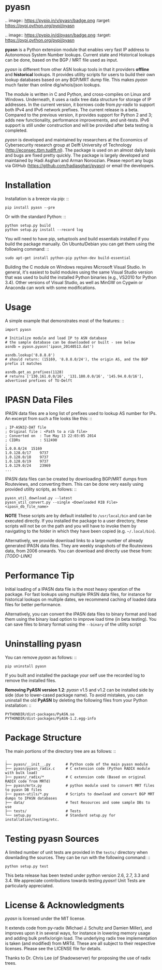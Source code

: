 pyasn
=====

.. image:: https://pypip.in/v/pyasn/badge.png
   :target: https://pypi.python.org/pypi/pyasn

.. image:: https://pypip.in/d/pyasn/badge.png
   :target: https://pypi.python.org/pypi/pyasn


**pyasn** is a Python extension module that enables very fast IP address to Autonomous System Number lookups. 
Current state and Historical lookups can be done, based on the BGP / MRT file used as input.

*pyasn* is different from other ASN lookup tools in that it providers **offline** and **historical** lookups. 
It provides utility scripts for users to build their own lookup databases based on any BGP/MRT dump file. 
This makes *pyasn* much faster than online dig/whois/json lookups.

The module is written in C and Python, and cross-compiles on Linux and Windows. Underneath, it uses a radix tree 
data structure for storage of IP addresses. In the current version, it borrows code from *py-radix* to support 
both IPv4 and IPv6 network prefixes. The current release is a beta. Compared to the previous version, it provides 
support for Python 2 and 3; adds new functionality, performance improvements, and unit-tests. IPv6 support is 
still under construction and will be provided after beta testing is completed.

*pyasn* is developed and maintained by researchers at the Economics of Cybersecurity research group at Delft 
University of Technology (http://econsec.tbm.tudlft.nl). The package is used on an almost daily basis and bugs 
are fixed pretty quickly.  The package is largely developed and maintained by Hadi Asghari and Arman Noroozian. 
Please report any bugs via GitHub (https://github.com/hadiasghari/pyasn) or email the developers.


Installation
============
Installation is a breeze via pip: ::

    pip install pyasn --pre

Or with the standard Python: ::

    python setup.py build
    python setup.py install --record log

You will need to have pip, setuptools and build essentials installed if you build the package manually. On 
Ubuntu/Debian you can get them using the following command: ::

    sudo apt-get install python-pip python-dev build-essential

Building the C module on Windows requires Microsoft Visual Studio. In general, it's easiest to build modules 
using the same Visual Studio version that was used to build the installed Python binaries (e.g., VS2010 for 
Python 3.4). Other versions of Visual Studio, as well as MinGW on Cygwin or Anaconda can work with some modifications.

Usage
=====
A simple example that demonstrates most of the features: ::

    import pyasn

    # Initialize module and load IP to ASN database
    # the sample database can be downloaded or built - see below
    asndb = pyasn.pyasn('ipasn_20140513.dat')

    asndb.lookup('8.8.8.8')
    # should return: (15169, '8.8.8.0/24'), the origin AS, and the BGP prefix it matches
    
    asndb.get_as_prefixes(1128)
    # returns ['130.161.0.0/16', '131.180.0.0/16', '145.94.0.0/16'], advertised prefixes of TU-Delft


IPASN Data Files
================
IPASN data files are a long list of prefixes used to lookup AS number for IPs. An excerpt from such a file looks 
like this: ::

    ; IP-ASN32-DAT file
    ; Original file : <Path to a rib file>
    ; Converted on  : Tue May 13 22:03:05 2014
    ; CIDRs         : 512490
    ;
    1.0.0.0/24	15169
    1.0.128.0/17	9737
    1.0.128.0/18	9737
    1.0.128.0/19	9737
    1.0.129.0/24	23969
    ...

IPASN data files can be created by downloading BGP/MRT dumps from Routeviews, and converting them. This can be done 
very easily using provided utility scripts, as follows: ::

    pyasn_util_download.py --latest
    pyasn_util_convert.py --single <Downloaded RIB File> <ipasn_db_file_name>


**NOTE** These scripts are by default installed to ``/usr/local/bin`` and can be executed directly. If you installed 
the package to a user directory, these scripts will not be on the path and you will have to invoke them by navigating
to the folder in which they have been copied (e.g. ``~/.local/bin``).

Alternatively, we provide download links to a large number of already generated IPASN data files. They are weekly 
snapshots of the Routeviews data, from 2006 onwards. You can download and directly use these from: *[TODO-LINK]*


Performance Tip
===============
Initial loading of a IPASN data file is the most heavy operation of the package. For fast lookups using multiple 
IPASN data files, for instance for historical lookups on multiple dates, we recommend caching of loaded data files 
for better performance.

Alternatively, you can convert the IPASN data files to binary format and load them using the binary load option to 
improve load time (in beta testing). You can save files to binary format using the ``--binary`` of the utility script

Uninstalling pyasn
==================
You can remove *pyasn* as follows: ::

    pip uninstall pyasn

If you built and installed the package your self use the recorded log to remove the installed files.

**Removing PyASN version 1.2**: *pyasn* v1.5 and v1.2 can be installed side by side (due to lower-cased package 
name). To avoid mistakes, you can uninstall the old **PyASN** by deleting the following files from your Python 
installation: ::

    PYTHONDIR/dist-packages/PyASN.so
    PYTHONDIR/dist-packages/PyASN-1.2.egg-info


Package Structure
=================
The main portions of the directory tree are as follows: ::

    .
    ├── pyasn/__init__.py       # Python code of the main pyasn module
    ├── pyasn/pyasn_radix.c     # C extension code (Python RADIX module with bulk load)
    ├── pyasn/_radix/*          # C extension code (Based on original RADIX code from MRTd)
    ├── pyasn/mrtx.py           # python module used to convert MRT files to pyasn DB files
    ├── pyasn-utils/*.py        # Scripts to download and convert BGP MRT dumps to IPASN databases
    ├── data/                   # Test Resources and some sample DBs to use
    ├── tests/                  # Tests
    └── setup.py                # Standard setup.py for installation/testing/etc.



Testing pyasn Sources
=====================
A limited number of unit tests are provided in the ``tests/`` directory when downlading the sources. They can be 
run with the following command: ::

    python setup.py test

This beta release has been tested under python version 2.6, 2.7, 3.3 and 3.4. We appreciate contributions towards 
testing *pyasn*! Unit Tests are particularly appreciated.

License & Acknowledgments
=========================
*pyasn* is licensed under the MIT license.

It extends code from py-radix (Michael J. Schultz and Damien Miller),  and improves upon it in several ways, for 
instance in lowering memory usage and adding bulk prefix/origin load. The underlying radix tree implementation is 
taken (and modified) from MRTd. These are all subject to their respective licenses.  Please see the LICENSE file 
for details.

Thanks to Dr. Chris Lee (of Shadowserver) for proposing the use of radix trees.
